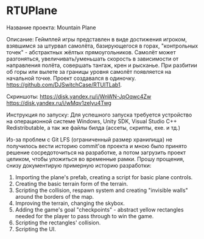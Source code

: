 # RTUPlane
Название проекта: Mountain Plane

Описание: Геймплей игры представлен в виде достижения игроком, взявшимся за штурвал самолёта, базирующегося в горах, "контрольных точек" - абстрактных жёлтых прямоугольников. Самолёт может разгоняться, увеличивать/уменьшать скорость в зависимости от направления полёта, совершать тангаж, крен и рысканье. При разбитии об горы или вылете за границы уровня самолёт появляется на начальной точке. Проект создавался в одиночку. https://github.com/DJSwitchCase/RTUITLab1.

Скриншоты: https://disk.yandex.ru/i/WnWN-JpOqwc4Zw https://disk.yandex.ru/i/wMqv1zelyu4Twg

Инструкция по запуску: Для успешного запуска требуется устройство на операционной системе Windows, Unity SDK, Visual Studio C++ Redistributable, а так же файлы билда (ассеты, скрипты, exe. и тд.) 

Из-за проблем с Git LFS (ограниченный размер хранилища) не получилось вести историю commit'ов проекта и мною было принято решение сосредоточиться на разработке, а потом загрузить проект целиком, чтобы уложиться во временные рамки. Прошу прощения, снизу документирую примерную историю разработки:
1. Importing the plane's prefab, creating a script for basic plane controls. 
2. Creating the basic terrain form of the terrain.
3. Scripting the collision, respawn system and creating "invisible walls" around the borders of the map.
4. Improving the terrain, changing the skybox.
5. Adding the game's goal "checkpoints" - abstract yellow rectangles needed for the player to pass through to win the game.
6. Scripting the rectangles' collision.
7. Scripting the UI.
